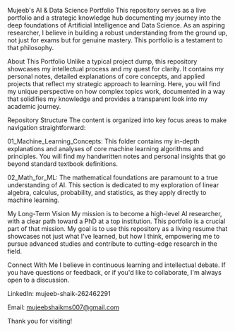 Mujeeb's AI & Data Science Portfolio 
This repository serves as a live portfolio and a strategic knowledge hub documenting my journey into the deep foundations of Artificial Intelligence and Data Science. As an aspiring researcher, I believe in building a robust understanding from the ground up, not just for exams but for genuine mastery. This portfolio is a testament to that philosophy.

About This Portfolio
Unlike a typical project dump, this repository showcases my intellectual process and my quest for clarity. It contains my personal notes, detailed explanations of core concepts, and applied projects that reflect my strategic approach to learning. Here, you will find my unique perspective on how complex topics work, documented in a way that solidifies my knowledge and provides a transparent look into my academic journey.

Repository Structure
The content is organized into key focus areas to make navigation straightforward:

01_Machine_Learning_Concepts: This folder contains my in-depth explanations and analyses of core machine learning algorithms and principles. You will find my handwritten notes and personal insights that go beyond standard textbook definitions.

02_Math_for_ML: The mathematical foundations are paramount to a true understanding of AI. This section is dedicated to my exploration of linear algebra, calculus, probability, and statistics, as they apply directly to machine learning.

My Long-Term Vision
My mission is to become a high-level AI researcher, with a clear path toward a PhD at a top institution. This portfolio is a crucial part of that mission. My goal is to use this repository as a living resume that showcases not just what I've learned, but how I think, empowering me to pursue advanced studies and contribute to cutting-edge research in the field.

Connect With Me
I believe in continuous learning and intellectual debate. If you have questions or feedback, or if you'd like to collaborate, I'm always open to a discussion.

LinkedIn: mujeeb-shaik-262462291

Email: mujeebshaikms007@gmail.com

Thank you for visiting!
